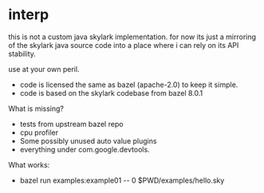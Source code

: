 # interp

this is not a custom java skylark implementation. for now its just a mirroring of
the skylark java source code into a place where i can rely on its API stability.

use at your own peril.

 * code is licensed the same as bazel (apache-2.0) to keep it simple.
 * code is based on the skylark codebase from bazel 8.0.1

What is missing?

 * tests from upstream bazel repo
 * cpu profiler
 * Some possibly unused auto value plugins
 * everything under com.google.devtools.

What works:

 * bazel run examples:example01 -- 0 $PWD/examples/hello.sky
